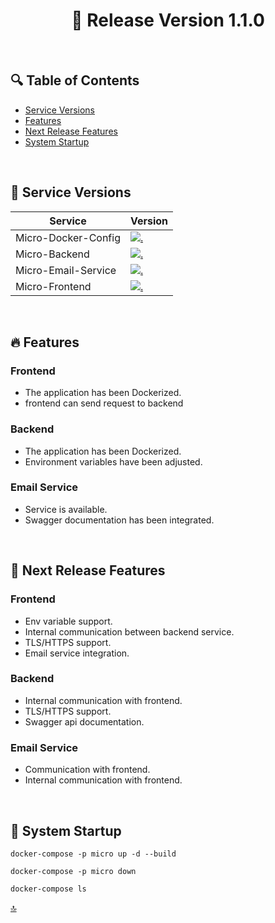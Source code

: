 <h1 id="top" align="center">🚢 Release Version 1.1.0 </h1> 

<br/>

## 🔍 Table of Contents

- [Service Versions](#service-versions)
- [Features](#features)
- [Next Release Features](#next-release-features)
- [System Startup](#system-startup)
 
<br/>

<h2 id="service-versions">🧩 Service Versions</h2> 

| Service               | Version                                                                                                                                                                           |
|-----------------------|-----------------------------------------------------------------------------------------------------------------------------------------------------------------------------------|
| Micro-Docker-Config   | [![.](https://img.shields.io/badge/1.1.0-233838?style=flat&label=release&labelColor=4A154B&color=233838)](https://github.com/ahmettoguz/Micro-Docker-Config/tree/release/1.1.0)   |
| Micro-Backend         | [![.](https://img.shields.io/badge/1.0.0-233838?style=flat&label=release&labelColor=4A154B&color=233838)](https://github.com/ahmettoguz/Micro-Backend/tree/release/1.0.0)         |
| Micro-Email-Service   | [![.](https://img.shields.io/badge/1.0.0-233838?style=flat&label=release&labelColor=4A154B&color=233838)](https://github.com/ahmettoguz/Micro-Email-Service/tree/release/1.0.0)   |
| Micro-Frontend        | [![.](https://img.shields.io/badge/1.0.0-233838?style=flat&label=release&labelColor=4A154B&color=233838)](https://github.com/ahmettoguz/Micro-Frontend/tree/release/1.0.0)        |

<br/>

<h2 id="features">🔥 Features</h2>

### Frontend
+ The application has been Dockerized.
+ frontend can send request to backend

### Backend
+ The application has been Dockerized.
+ Environment variables have been adjusted.

### Email Service
+ Service is available.
+ Swagger documentation has been integrated.


<br/>

<h2 id="next-release-features">🚧 Next Release Features</h2>

### Frontend

- Env variable support.
- Internal communication between backend service.
- TLS/HTTPS support.
- Email service integration.


### Backend

- Internal communication with frontend.
- TLS/HTTPS support.
- Swagger api documentation.

### Email Service

- Communication with frontend.
- Internal communication with frontend.

<br/>
  
<h2 id="system-startup">🚀 System Startup</h2> 

```
docker-compose -p micro up -d --build

docker-compose -p micro down

docker-compose ls
```

[🔝](#top)
